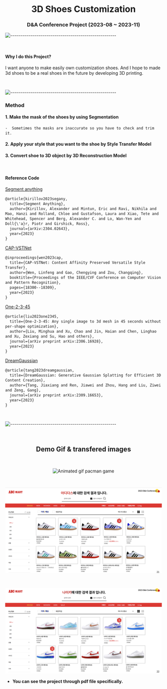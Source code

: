 <h1 align = "center"> 3D Shoes Customization </h1>

<h3 align="center"> D&A Conference Project  (2023-08 ~ 2023-11) </h3>


![-----------------------------------------------------](https://raw.githubusercontent.com/andreasbm/readme/master/assets/lines/rainbow.png)

<br>

#### Why I do this Project?
I want anyone to make easily own customization shoes. And I hope to made 3d shoes to be a real shoes in the future by developing 3D printing.

<br>


![-----------------------------------------------------](https://raw.githubusercontent.com/andreasbm/readme/master/assets/lines/rainbow.png)


<h3 align="left"> Method </h3>

#### 1. Make the mask of the shoes by using Segmentation
    -  Sometimes the masks are inaccurate so you have to check and trim it.


#### 2. Apply your style that you want to the shoe by Style Transfer Model


#### 3. Convert shoe to 3D object by 3D Reconstruction Model


<br>

<h4 align="left"> Reference Code </h4>

[Segment anything](https://github.com/facebookresearch/segment-anything)
```
@article{kirillov2023segany,
  title={Segment Anything},
  author={Kirillov, Alexander and Mintun, Eric and Ravi, Nikhila and Mao, Hanzi and Rolland, Chloe and Gustafson, Laura and Xiao, Tete and Whitehead, Spencer and Berg, Alexander C. and Lo, Wan-Yen and Doll{\'a}r, Piotr and Girshick, Ross},
  journal={arXiv:2304.02643},
  year={2023}
}
```

[CAP-VSTNet](https://github.com/linfengWen98/CAP-VSTNet)
```
@inproceedings{wen2023cap,
  title={CAP-VSTNet: Content Affinity Preserved Versatile Style Transfer},
  author={Wen, Linfeng and Gao, Chengying and Zou, Changqing},
  booktitle={Proceedings of the IEEE/CVF Conference on Computer Vision and Pattern Recognition},
  pages={18300--18309},
  year={2023}
}
```

[One-2-3-45](https://github.com/One-2-3-45/One-2-3-45)
```
@article{liu2023one2345,
  title={One-2-3-45: Any single image to 3d mesh in 45 seconds without per-shape optimization},
  author={Liu, Minghua and Xu, Chao and Jin, Haian and Chen, Linghao and Xu, Zexiang and Su, Hao and others},
  journal={arXiv preprint arXiv:2306.16928},
  year={2023}
}
```

[DreamGaussian](https://github.com/dreamgaussian/dreamgaussian)
```
@article{tang2023dreamgaussian,
  title={DreamGaussian: Generative Gaussian Splatting for Efficient 3D Content Creation},
  author={Tang, Jiaxiang and Ren, Jiawei and Zhou, Hang and Liu, Ziwei and Zeng, Gang},
  journal={arXiv preprint arXiv:2309.16653},
  year={2023}
}
```
<br>

![-----------------------------------------------------](https://raw.githubusercontent.com/andreasbm/readme/master/assets/lines/rainbow.png)

<br>
<div align="center">

<h2 align="center"> Demo Gif & transfered images </h2>

<br>

<p float="center">
  <img src="video.gif" alt="Animated gif pacman game" height="360px" width="640px" />
</p>

</div>


<br>
<div align="center">

![stronghold logo](result1.png)

<br>

![stronghold logo](result2.png)
</div>


- **You can see the project through pdf file specifically.**